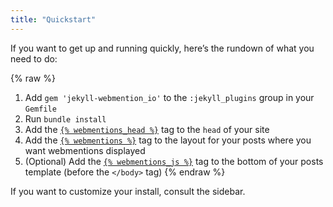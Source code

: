 ```yaml
---
title: "Quickstart"
---
```


If you want to get up and running quickly, here’s the rundown of what you need to do:

{% raw %}
1. Add `gem 'jekyll-webmention_io'` to the `:jekyll_plugins` group in your `Gemfile`
2. Run `bundle install`
3. Add the [`{% webmentions_head %}`](/aarongustafson/jekyll-webmention_io/wiki/webmentions_head) tag to the `head` of your site
4. Add the [`{% webmentions %}`](/aarongustafson/jekyll-webmention_io/wiki/webmentions) tag to the layout for your posts where you want webmentions displayed
5. (Optional) Add the [`{% webmentions_js %}`](/aarongustafson/jekyll-webmention_io/wiki/JavaScript-Enhancements) tag to the bottom of your posts template (before the `</body>` tag)
{% endraw %}

If you want to customize your install, consult the sidebar.